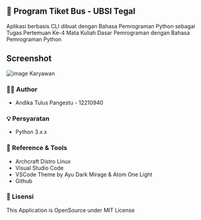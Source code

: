 ## 👋 Program Tiket Bus - UBSI Tegal
Aplikasi berbasis CLI dibuat dengan Bahasa Pemrograman Python sebagai Tugas Pertemuan Ke-4 Mata Kuliah Dasar Pemrograman dengan Bahasa Pemrograman Python

## Screenshot

![image](https://user-images.githubusercontent.com/62005221/136515245-a9b7d9ee-d073-496b-a59f-cff4f0db2975.png)
Karyawan
### 🕵️‍♂️ Author
- Andika Tulus Pangestu - 12210940

### 💡 Persyaratan
- Python 3.x.x

### 🔭 Reference & Tools
- Archcraft Distro Linux
- Visual Studio Code
- VSCode Theme by Ayu Dark Mirage & Atom One Light
- Github

### 🔐 Lisensi
This Application is OpenSource under MIT License

